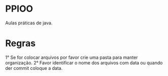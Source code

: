 # PPIOO
Aulas práticas de java.

# Regras

1° Se for colocar arquivos por favor crie uma pasta para manter organização.
2° Favor identificar o nome dos arquivos com data ou quando der commit coloque a data.
